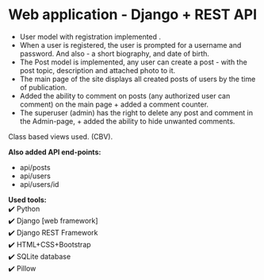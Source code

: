 # Web application - Django + REST API

- User model with registration implemented .
- When a user is registered, the user is prompted for a username and password. And also - a short biography, and date of birth.
- The Post model is implemented, any user can create a post - with the post topic, description and attached photo to it.
- The main page of the site displays all created posts of users by the time of publication.
- Added the ability to comment on posts (any authorized user can comment) on the main page + added a comment counter.
- The superuser (admin) has the right to delete any post and comment in the Admin-page, + added the ability to hide unwanted comments.

Class based views used. (CBV).

__Also added API end-points:__
- api/posts
- api/users
- api/users/id


__Used tools:__    
:heavy_check_mark: Python    
:heavy_check_mark: Django [web framework]   
:heavy_check_mark: Django REST Framework    
:heavy_check_mark: HTML+CSS+Bootstrap    
:heavy_check_mark: SQLite database    
:heavy_check_mark: Pillow    
